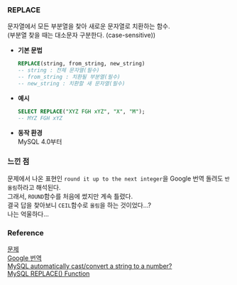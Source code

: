 ### REPLACE
문자열에서 모든 부분열을 찾아 새로운 문자열로 치환하는 함수.<br>
(부분열 찾을 때는 대소문자 구분한다. (case-sensitive))
- **기본 문법**<br>
  ```sql
  REPLACE(string, from_string, new_string)
  -- string : 전체 문자열(필수)
  -- from_string : 치환될 부분열(필수)
  -- new_string : 치환할 새 문자열(필수)
  ```
- **예시**<br>
  ```sql
  SELECT REPLACE("XYZ FGH xYZ", "X", "M");
  -- MYZ FGH xYZ
  ```
- **동작 환경**<br>
  MySQL 4.0부터<br>

### 느낀 점
문제에서 나온 표현인 `round it up to the next integer`을 Google 번역 돌려도 `반올림`하라고 해석된다.<br>
그래서, `ROUND`함수를 처음에 썼지만 계속 틀렸다.<br>
결국 답을 찾아보니 `CEIL`함수로 `올림`을 하는 것이었다...?<br>
나는 억울하다...<br>

### Reference
[문제](https://www.hackerrank.com/challenges/the-blunder/problem?isFullScreen=true)<br>
[Google 번역](https://translate.google.co.kr/?sl=auto&tl=ko&text=round%20it%20up%20to%20the%20next%20integer&op=translate)<br>
[MySQL automatically cast/convert a string to a number?](https://stackoverflow.com/questions/21762075/mysql-automatically-cast-convert-a-string-to-a-number)<br>
[MySQL REPLACE() Function](https://www.w3schools.com/sql/func_mysql_replace.asp)<br>
